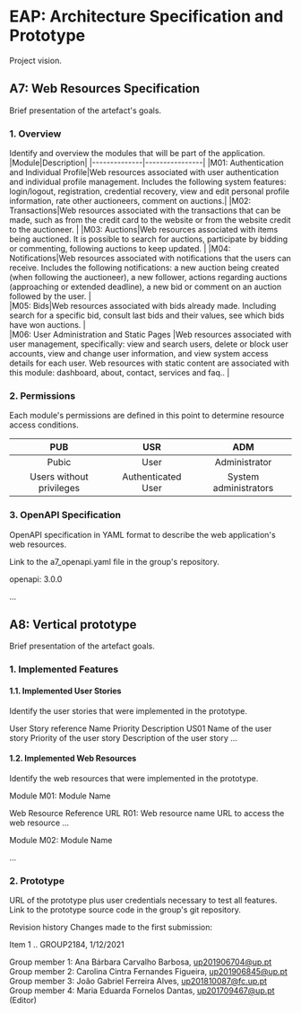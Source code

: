 # EAP: Architecture Specification and Prototype
Project vision.

## A7: Web Resources Specification
Brief presentation of the artefact's goals.

### 1. Overview
Identify and overview the modules that will be part of the application.
|Module|Description|
|--------------|----------------|
|M01: Authentication and Individual Profile|Web resources associated with user authentication and individual profile management. Includes the following system features: login/logout, registration, credential recovery, view and edit personal profile information, rate other auctioneers, comment on auctions.|
|M02: Transactions|Web resources associated with the transactions that can be made, such as from the credit card to the website or from the website credit to the auctioneer. |
|M03: Auctions|Web resources associated with items being auctioned. It is possible to search for auctions, participate by bidding or commenting, following auctions to keep updated. |
|M04: Notifications|Web resources associated with notifications that the users can receive. Includes the following notifications: a new auction being created (when following the auctioneer), a new follower, actions regarding auctions (approaching or extended deadline), a new bid or comment on an auction followed by the user. |  
|M05: Bids|Web resources associated with bids already made. Including search for a specific bid, consult last bids and their values, see which bids have won auctions. |  
|M06: User Administration and Static Pages |Web resources associated with user management, specifically: view and search users, delete or block user accounts, view and change user information, and view system access details for each user. Web resources with static content are associated with this module: dashboard, about, contact, services and faq.. |  

### 2. Permissions
Each module's permissions are defined in this point to determine resource access conditions.

|            PUB           |         USR        |          ADM          |
|:------------------------:|:------------------:|:---------------------:|
|           Pubic          |        User        |     Administrator     |
| Users without privileges | Authenticated User | System administrators |

### 3. OpenAPI Specification
OpenAPI specification in YAML format to describe the web application's web resources.

Link to the a7_openapi.yaml file in the group's repository.

openapi: 3.0.0

...
## A8: Vertical prototype
Brief presentation of the artefact goals.

### 1. Implemented Features
#### 1.1. Implemented User Stories
Identify the user stories that were implemented in the prototype.

User Story reference	Name	Priority	Description
US01	Name of the user story	Priority of the user story	Description of the user story
...

#### 1.2. Implemented Web Resources
Identify the web resources that were implemented in the prototype.

Module M01: Module Name

Web Resource Reference	URL
R01: Web resource name	URL to access the web resource
...

Module M02: Module Name

...

### 2. Prototype
URL of the prototype plus user credentials necessary to test all features.
Link to the prototype source code in the group's git repository.

Revision history
Changes made to the first submission:

Item 1
..
GROUP2184, 1/12/2021

Group member 1: Ana Bárbara Carvalho Barbosa, up201906704@up.pt <br>
Group member 2: Carolina Cintra Fernandes Figueira, up201906845@up.pt <br>
Group member 3: João Gabriel Ferreira Alves, up201810087@fc.up.pt <br>
Group member 4: Maria Eduarda Fornelos Dantas, up201709467@up.pt (Editor)
